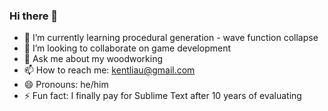 ### Hi there 👋

- 🌱 I’m currently learning procedural generation - wave function collapse
- 👯 I’m looking to collaborate on game development
- 💬 Ask me about my woodworking
- 📫 How to reach me: kentliau@gmail.com
- 😄 Pronouns: he/him
- ⚡ Fun fact: I finally pay for Sublime Text after 10 years of evaluating

<!--
**kentliau/kentliau** is a ✨ _special_ ✨ repository because its `README.md` (this file) appears on your GitHub profile.

Here are some ideas to get you started:

- 🔭 I’m currently working on ...
- 🌱 I’m currently learning ...
- 👯 I’m looking to collaborate on ...
- 🤔 I’m looking for help with ...
- 💬 Ask me about ...
- 📫 How to reach me: ...
- 😄 Pronouns: ...
- ⚡ Fun fact: ...
-->
